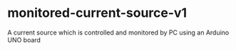 # monitored-current-source-v1
A current source which is controlled and monitored by PC using an Arduino UNO board
